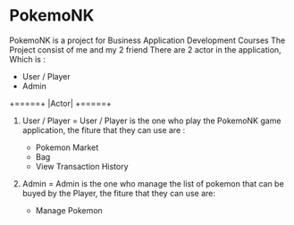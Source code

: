 # PokemoNK
PokemoNK is a project for Business Application Development Courses
The Project consist of me and my 2 friend
There are 2 actor in the application, Which is :
- User / Player
- Admin

+=====+
|Actor|
+=====+

1) User / Player
    = User / Player is the one who play the PokemoNK game application, the fiture that they can use are :
      - Pokemon Market
      - Bag
      - View Transaction History
     
2) Admin
    = Admin is the one who manage the list of pokemon that can be buyed by the Player, the fiture that they can use are: 
      - Manage Pokemon
